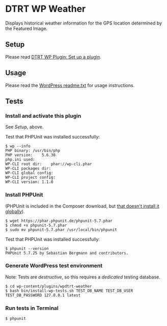 # DTRT WP Weather

Displays historical weather information for the GPS location determined by the Featured Image.

## Setup

Please read [DTRT WP Plugin: Set up a plugin](https://github.com/dotherightthing/wpdtrt-plugin#set-up-a-plugin).

## Usage

Please read the [WordPress readme.txt](readme.txt) for usage instructions.

## Tests

### Install and activate this plugin

See *Setup*, above.

Test that PHPUnit was installed successfully:

```
$ wp --info
PHP binary:	/usr/bin/php
PHP version:	5.6.30
php.ini used:	
WP-CLI root dir:	phar://wp-cli.phar
WP-CLI packages dir:	
WP-CLI global config:	
WP-CLI project config:	
WP-CLI version:	1.1.0
```

### Install PHPUnit

(PHPUnit is included in the Composer download, but [that doesn't install it globally](https://github.com/dotherightthing/generator-wp-plugin-boilerplate/issues/26)).

```
$ wget https://phar.phpunit.de/phpunit-5.7.phar
$ chmod +x phpunit-5.7.phar
$ sudo mv phpunit-5.7.phar /usr/local/bin/phpunit
```

Test that PHPUnit was installed successfully:

```
$ phpunit --version
PHPUnit 5.7.25 by Sebastian Bergmann and contributors.
```

### Generate WordPress test environment

Note: Tests are _destructive_, so this requires a _dedicated_ testing database.

```
$ cd wp-content/plugins/wpdtrt-weather
$ bash bin/install-wp-tests.sh TEST_DB_NAME TEST_DB_USER TEST_DB_PASSWORD 127.0.0.1 latest
```

### Run tests in Terminal

```
$ phpunit
```
